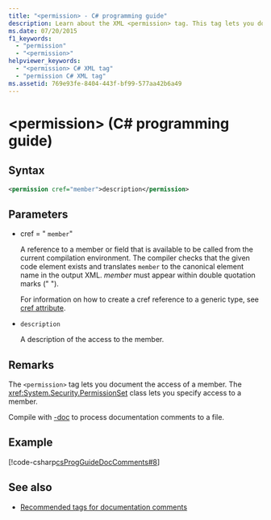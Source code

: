 ```yaml
---
title: "<permission> - C# programming guide"
description: Learn about the XML <permission> tag. This tag lets you document the access of a member, while the PermissionSet class lets you specify access to a member.
ms.date: 07/20/2015
f1_keywords:
  - "permission"
  - "<permission>"
helpviewer_keywords:
  - "<permission> C# XML tag"
  - "permission C# XML tag"
ms.assetid: 769e93fe-8404-443f-bf99-577aa42b6a49
---
```

# \<permission> (C# programming guide)

## Syntax

```xml
<permission cref="member">description</permission>
```

## Parameters

- cref = " `member`"

  A reference to a member or field that is available to be called from the current compilation environment. The compiler checks that the given code element exists and translates `member` to the canonical element name in the output XML. *member* must appear within double quotation marks (" ").

  For information on how to create a cref reference to a generic type, see [cref attribute](./cref-attribute.md).

- `description`

  A description of the access to the member.

## Remarks

The `<permission>` tag lets you document the access of a member. The <xref:System.Security.PermissionSet> class lets you specify access to a member.

Compile with [-doc](../../language-reference/compiler-options/doc-compiler-option.md) to process documentation comments to a file.

## Example

[!code-csharp[csProgGuideDocComments#8](~/samples/snippets/csharp/VS_Snippets_VBCSharp/csProgGuideDocComments/CS/DocComments.cs#8)]

## See also

- [Recommended tags for documentation comments](./recommended-tags-for-documentation-comments.md)
